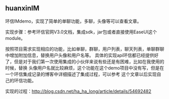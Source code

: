 ## huanxinIM
环信IMdemo，实现了简单的单聊功能，多聊，头像等可以查看文章。
  
  实现步骤：参考环信官网V3.0文档，集成sdk，jar包或者直接使用EaseUI这个module。
  
  按照项目需求实现相应的功能，比如单聊，群聊，用户列表，聊天列表，单聊群聊中增加附加信息，替换用户头像和用户名等。
具体的实现api环信都已经提供好了，但是对于我们第一次使用集成的小伙伴来说有些还是有困难，比如在我使用的时候，替换
头像用户名就比较麻烦，这个功能在这个demo项目中没有写，但是在一个环信集成记录的博客中详细描述了集成过程，可以参考
这个文章以后实现自己的环信功能。
  
  实现的过程：http://blog.csdn.net/ha_ha_long/article/details/54692482
